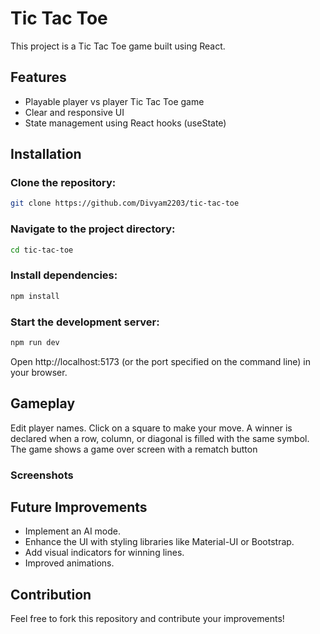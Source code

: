 # Tic Tac Toe

This project is a Tic Tac Toe game built using React.

## Features

- Playable player vs player Tic Tac Toe game
- Clear and responsive UI
- State management using React hooks (useState)

## Installation

### Clone the repository:

```Bash
git clone https://github.com/Divyam2203/tic-tac-toe
```
  
### Navigate to the project directory:

```Bash
cd tic-tac-toe
```

### Install dependencies:

```Bash
npm install
```

### Start the development server:

```Bash
npm run dev
```

Open http://localhost:5173 (or the port specified on the command line) in your browser.

## Gameplay

Edit player names.
Click on a square to make your move.
A winner is declared when a row, column, or diagonal is filled with the same symbol.
The game shows a game over screen with a rematch button
### Screenshots

## Future Improvements

- Implement an AI mode.
- Enhance the UI with styling libraries like Material-UI or Bootstrap.
- Add visual indicators for winning lines.
- Improved animations.

## Contribution

Feel free to fork this repository and contribute your improvements!
